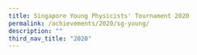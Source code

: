 ```yaml
---
title: Singapore Young Physicists' Tournament 2020
permalink: /achievements/2020/sg-young/
description: ""
third_nav_title: "2020"
---
```

